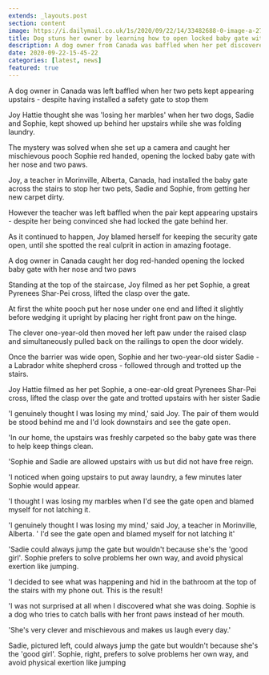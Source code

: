 ```yaml
---
extends: _layouts.post
section: content
image: https://i.dailymail.co.uk/1s/2020/09/22/14/33482688-0-image-a-27_1600780993664.jpg 
title: Dog stuns her owner by learning how to open locked baby gate with her nose and two paws 
description: A dog owner from Canada was baffled when her pet discovered how to open the baby gate she had installed. She hid with a camera and caught her dog Sophie, one, sneaking up the stairs. 
date: 2020-09-22-15-45-22 
categories: [latest, news] 
featured: true 
--- 
```

A dog owner in Canada was left baffled when her two pets kept appearing upstairs - despite having installed a safety gate to stop them

Joy Hattie thought she was 'losing her marbles' when her two dogs, Sadie and Sophie, kept showed up behind her upstairs while she was folding laundry. 

The mystery was solved when she set up a camera and caught her mischievous pooch Sophie red handed, opening the locked baby gate with her nose and two paws.  

Joy, a teacher in Morinville, Alberta, Canada, had installed the baby gate across the stairs to stop her two pets, Sadie and Sophie, from getting her new carpet dirty.  

However the teacher was left baffled when the pair kept appearing upstairs - despite her being convinced she had locked the gate behind her. 

As it continued to happen, Joy blamed herself for keeping the security gate open, until she spotted the real culprit in action in amazing footage.

A dog owner in Canada caught her dog red-handed opening the locked baby gate with her nose and two paws

Standing at the top of the staircase, Joy filmed as her pet Sophie, a great Pyrenees Shar-Pei cross, lifted the clasp over the gate.

At first the white pooch put her nose under one end and lifted it slightly before wedging it upright by placing her right front paw on the hinge.

The clever one-year-old then moved her left paw under the raised clasp and simultaneously pulled back on the railings to open the door widely.

Once the barrier was wide open, Sophie and her two-year-old sister Sadie - a Labrador white shepherd cross - followed through and trotted up the stairs. 

Joy Hattie filmed as her pet Sophie, a one-ear-old great Pyrenees Shar-Pei cross, lifted the clasp over the gate and trotted upstairs with her sister Sadie

 'I genuinely thought I was losing my mind,' said Joy. The pair of them would be stood behind me and I'd look downstairs and see the gate open.

'In our home, the upstairs was freshly carpeted so the baby gate was there to help keep things clean. 

'Sophie and Sadie are allowed upstairs with us but did not have free reign.

'I noticed when going upstairs to put away laundry, a few minutes later Sophie would appear.

'I thought I was losing my marbles when I'd see the gate open and blamed myself for not latching it.

'I genuinely thought I was losing my mind,' said Joy, a teacher in Morinville, Alberta. ' I'd see the gate open and blamed myself for not latching it'

'Sadie could always jump the gate but wouldn't because she's the 'good girl'. Sophie prefers to solve problems her own way, and avoid physical exertion like jumping.

'I decided to see what was happening and hid in the bathroom at the top of the stairs with my phone out. This is the result!

'I was not surprised at all when I discovered what she was doing. Sophie is a dog who tries to catch balls with her front paws instead of her mouth.

'She's very clever and mischievous and makes us laugh every day.'

Sadie, pictured left, could always jump the gate but wouldn't because she's the 'good girl'. Sophie, right, prefers to solve problems her own way, and avoid physical exertion like jumping

